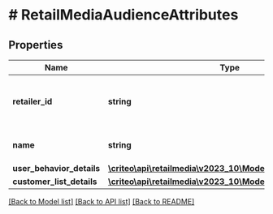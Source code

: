 # # RetailMediaAudienceAttributes

## Properties

Name | Type | Description | Notes
------------ | ------------- | ------------- | -------------
**retailer_id** | **string** | ID of the retailer associated with this audience |
**name** | **string** | Name of the audience. |
**user_behavior_details** | [**\criteo\api\retailmedia\v2023_10\Model\UserBehaviorDetails**](UserBehaviorDetails.md) |  | [optional]
**customer_list_details** | [**\criteo\api\retailmedia\v2023_10\Model\CustomerListDetails**](CustomerListDetails.md) |  | [optional]

[[Back to Model list]](../../README.md#models) [[Back to API list]](../../README.md#endpoints) [[Back to README]](../../README.md)
